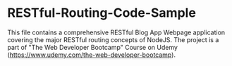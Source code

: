 # RESTful-Routing-Code-Sample
This file contains a comprehensive RESTful Blog App Webpage application covering the major RESTful routing concepts of NodeJS.
The project is a part of "The Web Developer Bootcamp" Course on Udemy (https://www.udemy.com/the-web-developer-bootcamp). 
